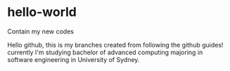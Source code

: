 # hello-world
Contain my new codes

Hello github, 
this is my branches created from following the github guides!
currently I'm studying bachelor of advanced computing majoring in software engineering in University of Sydney.
